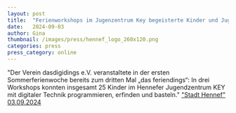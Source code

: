 ```yaml
---
layout: post
title:  "Ferienworkshops im Jugenzentrum Key begeisterte Kinder und Jugendliche"
date:   2024-09-03
author: Gina
thumbnail: /images/press/hennef_logo_260x120.png
categories: press
press_category: online
---
```

"Der Verein dasdigidings e.V. veranstaltete in der ersten Sommerferienwoche bereits zum dritten Mal „das feriendings“: In drei Workshops konnten insgesamt 25 Kinder im Hennefer Jugendzentrum KEY mit digitaler Technik programmieren, erfinden und basteln."
<a href="https://www.hennef.de/ferienworkshops-im-jugenzentrum-key-begeisterte-kinder-und-jugendliche/">"Stadt Hennef" 03.09.2024</a>
